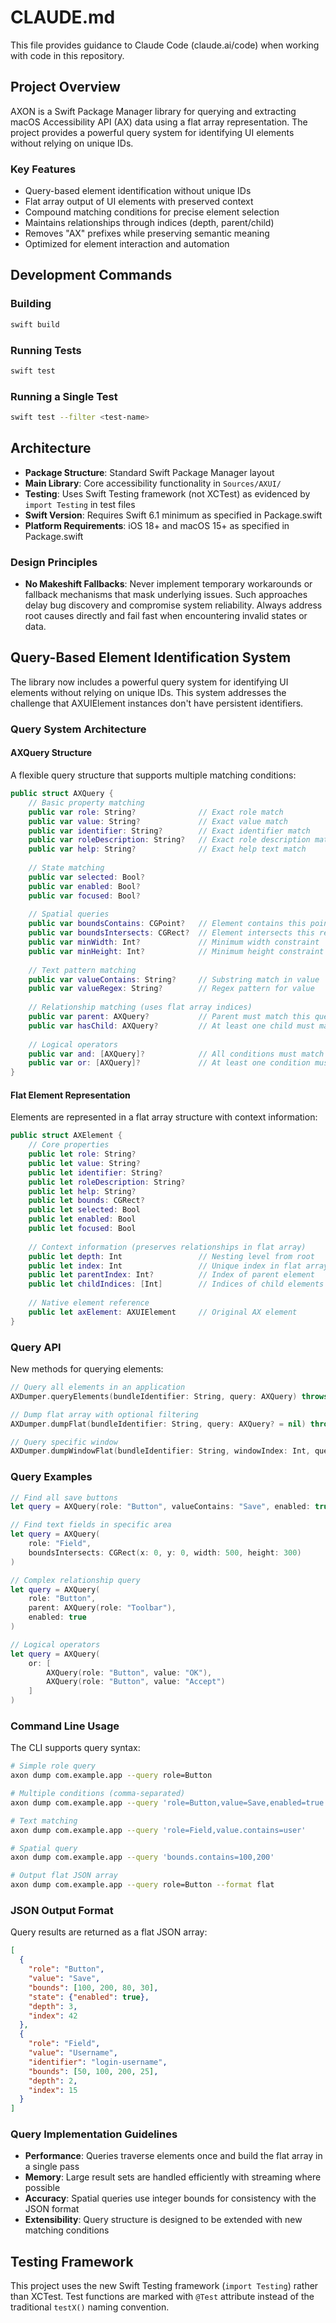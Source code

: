 # CLAUDE.md

This file provides guidance to Claude Code (claude.ai/code) when working with code in this repository.

## Project Overview

AXON is a Swift Package Manager library for querying and extracting macOS Accessibility API (AX) data using a flat array representation. The project provides a powerful query system for identifying UI elements without relying on unique IDs.

### Key Features
- Query-based element identification without unique IDs
- Flat array output of UI elements with preserved context
- Compound matching conditions for precise element selection
- Maintains relationships through indices (depth, parent/child)
- Removes "AX" prefixes while preserving semantic meaning
- Optimized for element interaction and automation

## Development Commands

### Building
```bash
swift build
```

### Running Tests
```bash
swift test
```

### Running a Single Test
```bash
swift test --filter <test-name>
```

## Architecture

- **Package Structure**: Standard Swift Package Manager layout
- **Main Library**: Core accessibility functionality in `Sources/AXUI/`
- **Testing**: Uses Swift Testing framework (not XCTest) as evidenced by `import Testing` in test files
- **Swift Version**: Requires Swift 6.1 minimum as specified in Package.swift
- **Platform Requirements**: iOS 18+ and macOS 15+ as specified in Package.swift


### Design Principles

- **No Makeshift Fallbacks**: Never implement temporary workarounds or fallback mechanisms that mask underlying issues. Such approaches delay bug discovery and compromise system reliability. Always address root causes directly and fail fast when encountering invalid states or data.

## Query-Based Element Identification System

The library now includes a powerful query system for identifying UI elements without relying on unique IDs. This system addresses the challenge that AXUIElement instances don't have persistent identifiers.

### Query System Architecture

#### AXQuery Structure
A flexible query structure that supports multiple matching conditions:

```swift
public struct AXQuery {
    // Basic property matching
    public var role: String?              // Exact role match
    public var value: String?             // Exact value match
    public var identifier: String?        // Exact identifier match
    public var roleDescription: String?   // Exact role description match
    public var help: String?              // Exact help text match
    
    // State matching
    public var selected: Bool?
    public var enabled: Bool?
    public var focused: Bool?
    
    // Spatial queries
    public var boundsContains: CGPoint?   // Element contains this point
    public var boundsIntersects: CGRect?  // Element intersects this rectangle
    public var minWidth: Int?             // Minimum width constraint
    public var minHeight: Int?            // Minimum height constraint
    
    // Text pattern matching
    public var valueContains: String?     // Substring match in value
    public var valueRegex: String?        // Regex pattern for value
    
    // Relationship matching (uses flat array indices)
    public var parent: AXQuery?           // Parent must match this query
    public var hasChild: AXQuery?         // At least one child must match
    
    // Logical operators
    public var and: [AXQuery]?            // All conditions must match
    public var or: [AXQuery]?             // At least one condition must match
}
```

#### Flat Element Representation
Elements are represented in a flat array structure with context information:

```swift
public struct AXElement {
    // Core properties
    public let role: String?
    public let value: String?
    public let identifier: String?
    public let roleDescription: String?
    public let help: String?
    public let bounds: CGRect?
    public let selected: Bool
    public let enabled: Bool
    public let focused: Bool
    
    // Context information (preserves relationships in flat array)
    public let depth: Int                 // Nesting level from root
    public let index: Int                 // Unique index in flat array
    public let parentIndex: Int?          // Index of parent element
    public let childIndices: [Int]        // Indices of child elements
    
    // Native element reference
    public let axElement: AXUIElement     // Original AX element
}
```

### Query API

New methods for querying elements:

```swift
// Query all elements in an application
AXDumper.queryElements(bundleIdentifier: String, query: AXQuery) throws -> [AXElement]

// Dump flat array with optional filtering
AXDumper.dumpFlat(bundleIdentifier: String, query: AXQuery? = nil) throws -> [AXElement]

// Query specific window
AXDumper.dumpWindowFlat(bundleIdentifier: String, windowIndex: Int, query: AXQuery? = nil) throws -> [AXElement]
```

### Query Examples

```swift
// Find all save buttons
let query = AXQuery(role: "Button", valueContains: "Save", enabled: true)

// Find text fields in specific area
let query = AXQuery(
    role: "Field",
    boundsIntersects: CGRect(x: 0, y: 0, width: 500, height: 300)
)

// Complex relationship query
let query = AXQuery(
    role: "Button",
    parent: AXQuery(role: "Toolbar"),
    enabled: true
)

// Logical operators
let query = AXQuery(
    or: [
        AXQuery(role: "Button", value: "OK"),
        AXQuery(role: "Button", value: "Accept")
    ]
)
```

### Command Line Usage

The CLI supports query syntax:

```bash
# Simple role query
axon dump com.example.app --query role=Button

# Multiple conditions (comma-separated)
axon dump com.example.app --query 'role=Button,value=Save,enabled=true'

# Text matching
axon dump com.example.app --query 'role=Field,value.contains=user'

# Spatial query
axon dump com.example.app --query 'bounds.contains=100,200'

# Output flat JSON array
axon dump com.example.app --query role=Button --format flat
```

### JSON Output Format

Query results are returned as a flat JSON array:

```json
[
  {
    "role": "Button",
    "value": "Save",
    "bounds": [100, 200, 80, 30],
    "state": {"enabled": true},
    "depth": 3,
    "index": 42
  },
  {
    "role": "Field", 
    "value": "Username",
    "identifier": "login-username",
    "bounds": [50, 100, 200, 25],
    "depth": 2,
    "index": 15
  }
]
```

### Query Implementation Guidelines

- **Performance**: Queries traverse elements once and build the flat array in a single pass
- **Memory**: Large result sets are handled efficiently with streaming where possible
- **Accuracy**: Spatial queries use integer bounds for consistency with the JSON format
- **Extensibility**: Query structure is designed to be extended with new matching conditions

## Testing Framework

This project uses the new Swift Testing framework (`import Testing`) rather than XCTest. Test functions are marked with `@Test` attribute instead of the traditional `testX()` naming convention.